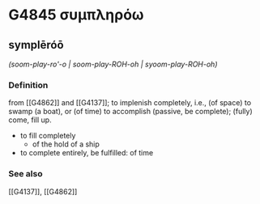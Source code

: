 # G4845 συμπληρόω

## symplēróō

_(soom-play-ro'-o | soom-play-ROH-oh | syoom-play-ROH-oh)_

### Definition

from [[G4862]] and [[G4137]]; to implenish completely, i.e., (of space) to swamp (a boat), or (of time) to accomplish (passive, be complete); (fully) come, fill up.

- to fill completely
  - of the hold of a ship
- to complete entirely, be fulfilled: of time

### See also

[[G4137]], [[G4862]]

